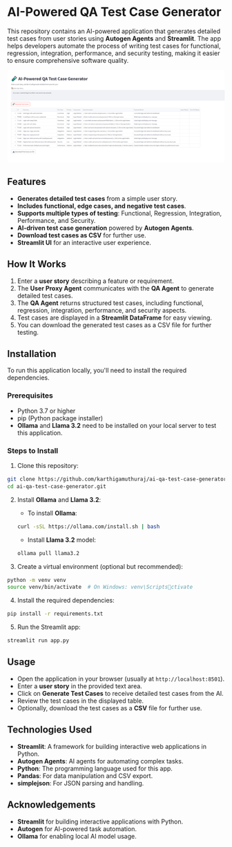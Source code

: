 
# AI-Powered QA Test Case Generator

This repository contains an AI-powered application that generates detailed test cases from user stories using **Autogen Agents** and **Streamlit**. The app helps developers automate the process of writing test cases for functional, regression, integration, performance, and security testing, making it easier to ensure comprehensive software quality.

![App Demo](AI_TEST_CASE.PNG)

## Features

- **Generates detailed test cases** from a simple user story.
- **Includes functional, edge cases, and negative test cases**.
- **Supports multiple types of testing**: Functional, Regression, Integration, Performance, and Security.
- **AI-driven test case generation** powered by **Autogen Agents**.
- **Download test cases as CSV** for further use.
- **Streamlit UI** for an interactive user experience.

## How It Works

1. Enter a **user story** describing a feature or requirement.
2. The **User Proxy Agent** communicates with the **QA Agent** to generate detailed test cases.
3. The **QA Agent** returns structured test cases, including functional, regression, integration, performance, and security aspects.
4. Test cases are displayed in a **Streamlit DataFrame** for easy viewing.
5. You can download the generated test cases as a CSV file for further testing.

## Installation

To run this application locally, you'll need to install the required dependencies.

### Prerequisites

- Python 3.7 or higher
- pip (Python package installer)
- **Ollama** and **Llama 3.2** need to be installed on your local server to test this application.

### Steps to Install

1. Clone this repository:

```bash
git clone https://github.com/karthigamuthuraj/ai-qa-test-case-generator.git
cd ai-qa-test-case-generator.git
```

2. Install **Ollama** and **Llama 3.2**:
    - To install **Ollama**:
    
    ```bash
    curl -sSL https://ollama.com/install.sh | bash
    ```
    - Install **Llama 3.2** model:
    
    ```bash
    ollama pull llama3.2
    ```

3. Create a virtual environment (optional but recommended):

```bash
python -m venv venv
source venv/bin/activate  # On Windows: venv\Scriptsctivate
```

4. Install the required dependencies:

```bash
pip install -r requirements.txt
```

5. Run the Streamlit app:

```bash
streamlit run app.py
```

## Usage

- Open the application in your browser (usually at `http://localhost:8501`).
- Enter a **user story** in the provided text area.
- Click on **Generate Test Cases** to receive detailed test cases from the AI.
- Review the test cases in the displayed table.
- Optionally, download the test cases as a **CSV** file for further use.

## Technologies Used

- **Streamlit**: A framework for building interactive web applications in Python.
- **Autogen Agents**: AI agents for automating complex tasks.
- **Python**: The programming language used for this app.
- **Pandas**: For data manipulation and CSV export.
- **simplejson**: For JSON parsing and handling.

## Acknowledgements

- **Streamlit** for building interactive applications with Python.
- **Autogen** for AI-powered task automation.
- **Ollama** for enabling local AI model usage.

